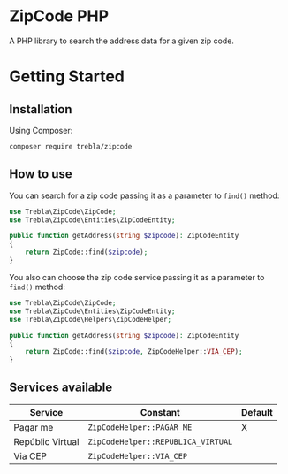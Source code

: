 # ZipCode PHP

A PHP library to search the address data for a given zip code.

# Getting Started

## Installation

Using Composer:

``` bash
composer require trebla/zipcode
```

## How to use

You can search for a zip code passing it as a parameter to `find()` method:

``` php
use Trebla\ZipCode\ZipCode;
use Trebla\ZipCode\Entities\ZipCodeEntity;

public function getAddress(string $zipcode): ZipCodeEntity
{
    return ZipCode::find($zipcode);
}
```

You also can choose the zip code service passing it as a parameter to `find()` method:

``` php
use Trebla\ZipCode\ZipCode;
use Trebla\ZipCode\Entities\ZipCodeEntity;
use Trebla\ZipCode\Helpers\ZipCodeHelper;

public function getAddress(string $zipcode): ZipCodeEntity
{
    return ZipCode::find($zipcode, ZipCodeHelper::VIA_CEP);
}
```

## Services available

| Service | Constant | Default |
| ------ | ------ | ------ | 
| Pagar me | `ZipCodeHelper::PAGAR_ME` | X |
| Repúblic Virtual | `ZipCodeHelper::REPUBLICA_VIRTUAL` | |
| Via CEP | `ZipCodeHelper::VIA_CEP` | |
